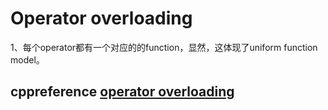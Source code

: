 # Operator overloading

1、每个operator都有一个对应的的function，显然，这体现了uniform function model。

## cppreference [operator overloading](https://en.cppreference.com/w/cpp/language/operators)

